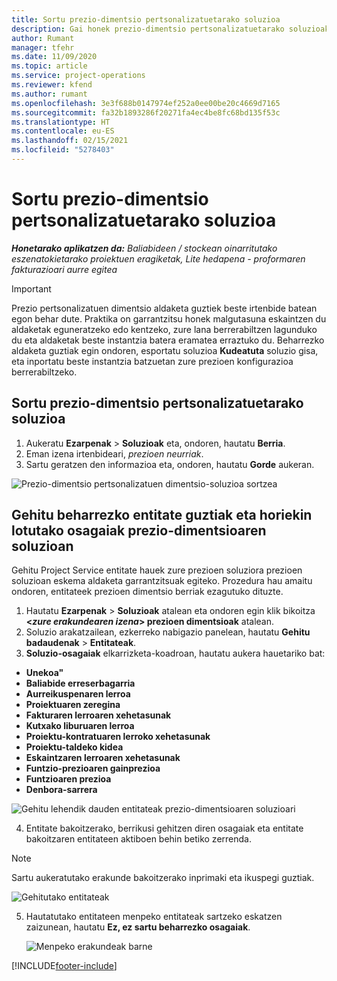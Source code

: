 ```yaml
---
title: Sortu prezio-dimentsio pertsonalizatuetarako soluzioa
description: Gai honek prezio-dimentsio pertsonalizatuetarako soluzioak sortzeko informazioa eskaintzen du.
author: Rumant
manager: tfehr
ms.date: 11/09/2020
ms.topic: article
ms.service: project-operations
ms.reviewer: kfend
ms.author: rumant
ms.openlocfilehash: 3e3f688b0147974ef252a0ee00be20c4669d7165
ms.sourcegitcommit: fa32b1893286f20271fa4ec4be8fc68bd135f53c
ms.translationtype: HT
ms.contentlocale: eu-ES
ms.lasthandoff: 02/15/2021
ms.locfileid: "5278403"
---
```

# <a name="create-a-solution-for-custom-pricing-dimensions"></a>Sortu prezio-dimentsio pertsonalizatuetarako soluzioa

 _**Honetarako aplikatzen da:** Baliabideen / stockean oinarritutako eszenatokietarako proiektuen eragiketak, Lite hedapena - proformaren fakturazioari aurre egitea_ 

>[!IMPORTANT]
>Prezio pertsonalizatuen dimentsio aldaketa guztiek beste irtenbide batean egon behar dute. Praktika on garrantzitsu honek malgutasuna eskaintzen du aldaketak eguneratzeko edo kentzeko, zure lana berrerabiltzen lagunduko du eta aldaketak beste instantzia batera eramatea erraztuko du. Beharrezko aldaketa guztiak egin ondoren, esportatu soluzioa **Kudeatuta** soluzio gisa, eta inportatu beste instantzia batzuetan zure prezioen konfigurazioa berrerabiltzeko.

## <a name="create-a-solution-for-custom-pricing-dimensions"></a>Sortu prezio-dimentsio pertsonalizatuetarako soluzioa

1.  Aukeratu **Ezarpenak** > **Soluzioak** eta, ondoren, hautatu **Berria**.
2.  Eman izena irtenbideari, *<your organization name> prezioen neurriak*.
3. Sartu geratzen den informazioa eta, ondoren, hautatu **Gorde** aukeran.

  ![Prezio-dimentsio pertsonalizatuen dimentsio-soluzioa sortzea](./media/Creation-of-custom-pricing-dimension-solution.png)
 
## <a name="add-all-required-entities-and-related-components-to-the-pricing-dimension-solution"></a>Gehitu beharrezko entitate guztiak eta horiekin lotutako osagaiak prezio-dimentsioaren soluzioan

Gehitu Project Service entitate hauek zure prezioen soluziora prezioen soluzioan eskema aldaketa garrantzitsuak egiteko. Prozedura hau amaitu ondoren, entitateek prezioen dimentsio berriak ezagutuko dituzte.

1.  Hautatu **Ezarpenak** > **Soluzioak** atalean eta ondoren egin klik bikoitza **<*zure erakundearen izena*> prezioen dimentsioak** atalean.
2.  Soluzio arakatzailean, ezkerreko nabigazio panelean, hautatu **Gehitu badaudenak** > **Entitateak**.
3.  **Soluzio-osagaiak** elkarrizketa-koadroan, hautatu aukera hauetariko bat:
 
   - **Unekoa"**
   - **Baliabide erreserbagarria**
   - **Aurreikuspenaren lerroa**
   - **Proiektuaren zeregina**
   - **Fakturaren lerroaren xehetasunak**
   - **Kutxako liburuaren lerroa**
   - **Proiektu-kontratuaren lerroko xehetasunak**
   - **Proiektu-taldeko kidea**
   - **Eskaintzaren lerroaren xehetasunak**
   - **Funtzio-prezioaren gainprezioa**
   - **Funtzioaren prezioa**
   - **Denbora-sarrera**
 
   ![Gehitu lehendik dauden entitateak prezio-dimentsioaren soluzioari](./media/Existing-entities-to-PD-solution.png)
 
 4. Entitate bakoitzerako, berrikusi gehitzen diren osagaiak eta entitate bakoitzaren entitateen aktiboen behin betiko zerrenda. 

   >[!NOTE]
   > Sartu aukeratutako erakunde bakoitzerako inprimaki eta ikuspegi guztiak.

  ![Gehitutako entitateak](./media/solution-component-selection.png)


5.  Hautatutako entitateen menpeko entitateak sartzeko eskatzen zaizunean, hautatu **Ez, ez sartu beharrezko osagaiak**.

    ![Menpeko erakundeak barne](./media/Do-not-include-required.png)


[!INCLUDE[footer-include](../includes/footer-banner.md)]